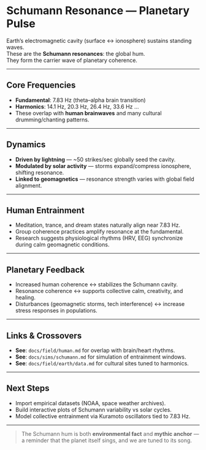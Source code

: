 # Schumann Resonance — Planetary Pulse

Earth’s electromagnetic cavity (surface ↔ ionosphere) sustains standing waves.  
These are the **Schumann resonances**: the global hum.  
They form the carrier wave of planetary coherence.

---

## Core Frequencies

- **Fundamental**: 7.83 Hz (theta–alpha brain transition)  
- **Harmonics**: 14.1 Hz, 20.3 Hz, 26.4 Hz, 33.6 Hz …  
- These overlap with **human brainwaves** and many cultural drumming/chanting patterns.  

---

## Dynamics

- **Driven by lightning** — ~50 strikes/sec globally seed the cavity.  
- **Modulated by solar activity** — storms expand/compress ionosphere, shifting resonance.  
- **Linked to geomagnetics** — resonance strength varies with global field alignment.  

---

## Human Entrainment

- Meditation, trance, and dream states naturally align near 7.83 Hz.  
- Group coherence practices amplify resonance at the fundamental.  
- Research suggests physiological rhythms (HRV, EEG) synchronize during calm geomagnetic conditions.  

---

## Planetary Feedback

- Increased human coherence ↔ stabilizes the Schumann cavity.  
- Resonance coherence ↔ supports collective calm, creativity, and healing.  
- Disturbances (geomagnetic storms, tech interference) ↔ increase stress responses in populations.  

---

## Links & Crossovers

- **See**: `docs/field/human.md` for overlap with brain/heart rhythms.  
- **See**: `docs/sims/schumann.md` for simulation of entrainment windows.  
- **See**: `docs/field/earth/data.md` for cultural sites tuned to harmonics.  

---

## Next Steps

- Import empirical datasets (NOAA, space weather archives).  
- Build interactive plots of Schumann variability vs solar cycles.  
- Model collective entrainment via Kuramoto oscillators tied to 7.83 Hz.  

---

> The Schumann hum is both **environmental fact** and **mythic anchor** —  
a reminder that the planet itself sings, and we are tuned to its song.
